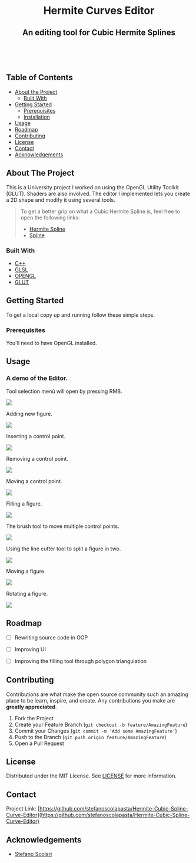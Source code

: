 
<!-- PROJECT LOGO -->
<br />
<p align="center">

  <h1 align="center">Hermite Curves Editor</h1>

  <p align="center">
  <h2 align="center">An editing tool for Cubic Hermite Splines</h2>
    <br />
    <br />
    <br />
  </p>
</p>



<!-- TABLE OF CONTENTS -->
## Table of Contents

* [About the Project](#about-the-project)
  * [Built With](#built-with)
* [Getting Started](#getting-started)
  * [Prerequisites](#prerequisites)
  * [Installation](#installation)
* [Usage](#usage)
* [Roadmap](#roadmap)
* [Contributing](#contributing)
* [License](#license)
* [Contact](#contact)
* [Acknowledgements](#acknowledgements)


<!-- ABOUT THE PROJECT -->
## About The Project

This is a University project I worked on using the OpenGL Utility Toolkit (GLUT). Shaders are also involved. 
The editor I implemented lets you create a 2D shape and modify it using several tools.

> To get a better grip on what a Cubic Hermite Spline is, feel free to open the following links:  
> * [Hermite Spline](https://en.wikipedia.org/wiki/Cubic_Hermite_spline)  
> * [Spline](https://en.wikipedia.org/wiki/Spline_(mathematics))

### Built With

* [C++](https://isocpp.org/)
* [GLSL](https://www.khronos.org/opengl/wiki/Core_Language_(GLSL))
* [OPENGL](https://www.opengl.org/)
* [GLUT](https://www.opengl.org/resources/libraries/glut/)



<!-- GETTING STARTED -->
## Getting Started

To get a local copy up and running follow these simple steps.


### Prerequisites

You'll need to have OpenGL installed.


<!-- USAGE EXAMPLES -->
## Usage
### A demo of the Editor.  

Tool selection menù will open by pressing RMB.
  
![](https://github.com/stefanoscolapasta/Hermite-Cubic-Spline-Curve-Editor/blob/main/res/menu.png)

Adding new figure.
  
![](https://github.com/stefanoscolapasta/Hermite-Cubic-Spline-Curve-Editor/blob/main/res/new_fig.gif)

Inserting a control point.
  
![](https://github.com/stefanoscolapasta/Hermite-Cubic-Spline-Curve-Editor/blob/main/res/insert_cp.gif)

Removing a control point.
  
![](https://github.com/stefanoscolapasta/Hermite-Cubic-Spline-Curve-Editor/blob/main/res/delete_cp.gif)

Moving a control point.
  
![](https://github.com/stefanoscolapasta/Hermite-Cubic-Spline-Curve-Editor/blob/main/res/move_cp.gif)

Filling a figure.
  
![](https://github.com/stefanoscolapasta/Hermite-Cubic-Spline-Curve-Editor/blob/main/res/fill.gif)

The brush tool to move multiple control points.
  
![](https://github.com/stefanoscolapasta/Hermite-Cubic-Spline-Curve-Editor/blob/main/res/brush.gif)

Using the line cutter tool to split a figure in two.
  
![](https://github.com/stefanoscolapasta/Hermite-Cubic-Spline-Curve-Editor/blob/main/res/line_cutter.gif)

Moving a figure.
  
![](https://github.com/stefanoscolapasta/Hermite-Cubic-Spline-Curve-Editor/blob/main/res/move_fig.gif)

Rotating a figure.
  
![](https://github.com/stefanoscolapasta/Hermite-Cubic-Spline-Curve-Editor/blob/main/res/rotate_fig.gif)


<!-- ROADMAP -->
## Roadmap

- [ ] Rewriting source code in OOP
- [ ] Improving UI
- [ ] Improving the filling tool through polygon triangulation



<!-- CONTRIBUTING -->
## Contributing

Contributions are what make the open source community such an amazing place to be learn, inspire, and create. Any contributions you make are **greatly appreciated**.

1. Fork the Project
2. Create your Feature Branch (`git checkout -b feature/AmazingFeature`)
3. Commit your Changes (`git commit -m 'Add some AmazingFeature'`)
4. Push to the Branch (`git push origin feature/AmazingFeature`)
5. Open a Pull Request



<!-- LICENSE -->
## License

Distributed under the MIT License. See [LICENSE](https://github.com/zucchero-sintattico/Jhaturanga/blob/main/LICENSE) for more information.



<!-- CONTACT -->
## Contact


Project Link: [https://github.com/stefanoscolapasta/Hermite-Cubic-Spline-Curve-Editor](https://github.com/stefanoscolapasta/Hermite-Cubic-Spline-Curve-Editor)



<!-- ACKNOWLEDGEMENTS -->
## Acknowledgements

* [Stefano Scolari](https://www.linkedin.com/in/stefano-scolari-7a9440170/)




